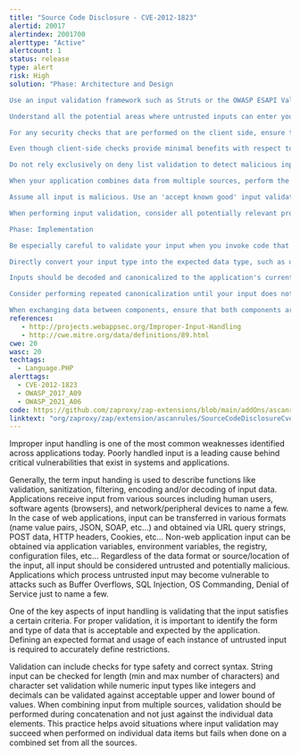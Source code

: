 ```yaml
---
title: "Source Code Disclosure - CVE-2012-1823"
alertid: 20017
alertindex: 2001700
alerttype: "Active"
alertcount: 1
status: release
type: alert
risk: High
solution: "Phase: Architecture and Design

Use an input validation framework such as Struts or the OWASP ESAPI Validation API.

Understand all the potential areas where untrusted inputs can enter your software: parameters or arguments, cookies, anything read from the network, environment variables, reverse DNS lookups, query results, request headers, URL components, e-mail, files, databases, and any external systems that provide data to the application. Remember that such inputs may be obtained indirectly through API calls.

For any security checks that are performed on the client side, ensure that these checks are duplicated on the server side. Attackers can bypass the client-side checks by modifying values after the checks have been performed, or by changing the client to remove the client-side checks entirely. Then, these modified values would be submitted to the server.

Even though client-side checks provide minimal benefits with respect to server-side security, they are still useful. First, they can support intrusion detection. If the server receives input that should have been rejected by the client, then it may be an indication of an attack. Second, client-side error-checking can provide helpful feedback to the user about the expectations for valid input. Third, there may be a reduction in server-side processing time for accidental input errors, although this is typically a small savings.

Do not rely exclusively on deny list validation to detect malicious input or to encode output. There are too many ways to encode the same character, so you're likely to miss some variants.

When your application combines data from multiple sources, perform the validation after the sources have been combined. The individual data elements may pass the validation step but violate the intended restrictions after they have been combined.

Assume all input is malicious. Use an 'accept known good' input validation strategy, i.e., use an allow list of acceptable inputs that strictly conform to specifications. Reject any input that does not strictly conform to specifications, or transform it into something that does. Do not rely exclusively on looking for malicious or malformed inputs (i.e., do not rely on a deny list). However, deny lists can be useful for detecting potential attacks or determining which inputs are so malformed that they should be rejected outright.

When performing input validation, consider all potentially relevant properties, including length, type of input, the full range of acceptable values, missing or extra inputs, syntax, consistency across related fields, and conformance to business rules. As an example of business rule logic, 'boat' may be syntactically valid because it only contains alphanumeric characters, but it is not valid if you are expecting colors such as 'red' or 'blue.'

Phase: Implementation

Be especially careful to validate your input when you invoke code that crosses language boundaries, such as from an interpreted language to native code. This could create an unexpected interaction between the language boundaries. Ensure that you are not violating any of the expectations of the language with which you are interfacing. For example, even though Java may not be susceptible to buffer overflows, providing a large argument in a call to native code might trigger an overflow.

Directly convert your input type into the expected data type, such as using a conversion function that translates a string into a number. After converting to the expected data type, ensure that the input's values fall within the expected range of allowable values and that multi-field consistencies are maintained.

Inputs should be decoded and canonicalized to the application's current internal representation before being validated. Make sure that your application does not inadvertently decode the same input twice. Such errors could be used to bypass allow list schemes by introducing dangerous inputs after they have been checked. Use libraries such as the OWASP ESAPI Canonicalization control.

Consider performing repeated canonicalization until your input does not change any more. This will avoid double-decoding and similar scenarios, but it might inadvertently modify inputs that are allowed to contain properly-encoded dangerous content.

When exchanging data between components, ensure that both components are using the same character encoding. Ensure that the proper encoding is applied at each interface. Explicitly set the encoding you are using whenever the protocol allows you to do so."
references:
   - http://projects.webappsec.org/Improper-Input-Handling
   - http://cwe.mitre.org/data/definitions/89.html
cwe: 20
wasc: 20
techtags: 
  - Language.PHP
alerttags: 
  - CVE-2012-1823
  - OWASP_2017_A09
  - OWASP_2021_A06
code: https://github.com/zaproxy/zap-extensions/blob/main/addOns/ascanrules/src/main/java/org/zaproxy/zap/extension/ascanrules/SourceCodeDisclosureCve20121823ScanRule.java
linktext: "org/zaproxy/zap/extension/ascanrules/SourceCodeDisclosureCve20121823ScanRule.java"
---
```

Improper input handling is one of the most common weaknesses identified across applications today. Poorly handled input is a leading cause behind critical vulnerabilities that exist in systems and applications.
	
Generally, the term input handing is used to describe functions like validation, sanitization, filtering, encoding and/or decoding of input data. Applications receive input from various sources including human users, software agents (browsers), and network/peripheral devices to name a few. In the case of web applications, input can be transferred in various formats (name value pairs, JSON, SOAP, etc...) and obtained via URL query strings, POST data, HTTP headers, Cookies, etc... Non-web application input can be obtained via application variables, environment variables, the registry, configuration files, etc... Regardless of the data format or source/location of the input, all input should be considered untrusted and potentially malicious. Applications which process untrusted input may become vulnerable to attacks such as Buffer Overflows, SQL Injection, OS Commanding, Denial of Service just to name a few.

One of the key aspects of input handling is validating that the input satisfies a certain criteria. For proper validation, it is important to identify the form and type of data that is acceptable and expected by the application. Defining an expected format and usage of each instance of untrusted input is required to accurately define restrictions. 

Validation can include checks for type safety and correct syntax. String input can be checked for length (min and max number of characters) and character set validation while numeric input types like integers and decimals can be validated against acceptable upper and lower bound of values. When combining input from multiple sources, validation should be performed during concatenation and not just against the individual data elements. This practice helps avoid situations where input validation may succeed when performed on individual data items but fails when done on a combined set from all the sources.
